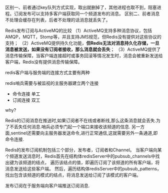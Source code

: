 区别一、前者通过key队列方式实现，取出就删掉了，其他进程也取不到，阻塞进程。订阅发布可以支持多客户端获取同一个频道发布的消息。
区别二、前者消息不处理会缓存在列表，后者不处理的话消息就丢失了。

Redis发布订阅与ActiveMQ的比较
（1）ActiveMQ支持多种消息协议，包括AMQP，MQTT，Stomp等，并且支持JMS规范，但Redis没有提供对这些协议的支持； 
（2）ActiveMQ提供持久化功能，**但Redis无法对消息持久化存储，一旦消息被发送，如果没有订阅者接收，那么消息就会丢失**； 
（3）ActiveMQ提供了消息传输保障，当客户端连接超时或事务回滚等情况发生时，消息会被重新发送给客户端，Redis没有提供消息传输保障。

redis客户端与服务端的连接方式主要有两种

redis哨兵需要与被监视的主服务器建立两个连接

 - 命令连接  单工
 - 订阅连接  双工

why?

Redis的订阅消息在推送时,如果订阅者不在线或者断线,那么这条消息就会丢失.为了不丢失任何消息.哨兵必须专门起一个端口来接收该频道的信息.
另一方面,sentinel还需要向主服务器发送命令,进行正常通信,这就需要另外一条通道,即 命令连接.


Redis的发布订阅机制包括三个部分，发布者，订阅者和Channel。 
当客户端向某个频道发送消息时，Redis首先在结构体redisServer中的pubsub_channels中找出键为该频道的结点，
遍历该结点的值，即遍历订阅了该频道的所有客户端，将消息发送给这些客户端。
然后，遍历结构体redisServer中的pubsub_patterns，找出包含该频道的模式的结点，将消息发送给订阅了该模式的客户端。

发布订阅在于服务端向客户端推送订阅消息.
